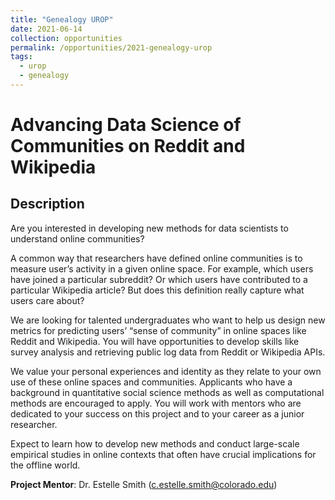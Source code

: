 ```yaml
---
title: "Genealogy UROP"
date: 2021-06-14
collection: opportunities
permalink: /opportunities/2021-genealogy-urop
tags:
  - urop
  - genealogy
---
```


# Advancing Data Science of Communities on Reddit and Wikipedia

## Description
Are you interested in developing new methods for data scientists to understand online communities?

A common way that researchers have defined online communities is to measure user’s activity in a given online space. For example, which users have joined a particular subreddit? Or which users have contributed to a particular Wikipedia article? But does this definition really capture what users care about?

We are looking for talented undergraduates who want to help us design new metrics for predicting users’ “sense of community” in online spaces like Reddit and Wikipedia. You will have opportunities to develop skills like survey analysis and retrieving public log data from Reddit or Wikipedia APIs. 

We value your personal experiences and identity as they relate to your own use of these online spaces and communities. Applicants who have a background in quantitative social science methods as well as computational methods are encouraged to apply. You will work with mentors who are dedicated to your success on this project and to your career as a junior researcher. 

Expect to learn how to develop new methods and conduct large-scale empirical studies in online contexts that often have crucial implications for the offline world.

**Project Mentor**: Dr. Estelle Smith ([c.estelle.smith@colorado.edu](mailto:c.estelle.smith@colorado.edu))